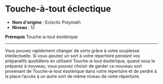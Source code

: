 # Touche-à-tout éclectique

 * **Nom d'origine** : Eclectic Polymath
 * **Niveau** : 12


<p><strong>Prérequis</strong> Touche-à-tout ésotérique</p>
<hr>
<p>Vous pouvez rapidement changer de sorts grâce à votre souplesse intellectuelle. Si vous ajoutez un sort à votre répertoire pendant vos préparatifs quotidiens en utilisant Touche-à-tout ésotérique, quand vous le préparez à nouveau, vous pouvez choisir de garder ce nouveau sort provenant de Touche-à-tout ésotérique dans votre répertoire et de perdre à la place l’accès à un autre sort de même niveau de votre répertoire.</p>